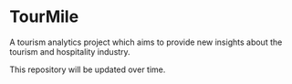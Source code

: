 # TourMile
A tourism analytics project which aims to provide new insights about the tourism and hospitality industry.

This repository will be updated over time.
